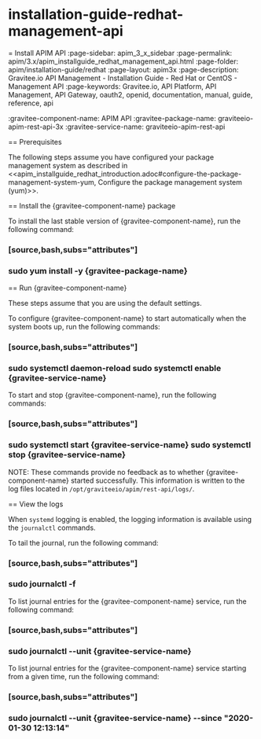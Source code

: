 # installation-guide-redhat-management-api

\= Install APIM API :page-sidebar: apim\_3\_x\_sidebar :page-permalink: apim/3.x/apim\_installguide\_redhat\_management\_api.html :page-folder: apim/installation-guide/redhat :page-layout: apim3x :page-description: Gravitee.io API Management - Installation Guide - Red Hat or CentOS - Management API :page-keywords: Gravitee.io, API Platform, API Management, API Gateway, oauth2, openid, documentation, manual, guide, reference, api

:gravitee-component-name: APIM API :gravitee-package-name: graviteeio-apim-rest-api-3x :gravitee-service-name: graviteeio-apim-rest-api

\== Prerequisites

The following steps assume you have configured your package management system as described in <\<apim\_installguide\_redhat\_introduction.adoc#configure-the-package-management-system-yum, Configure the package management system (yum)>>.

\== Install the {gravitee-component-name} package

To install the last stable version of {gravitee-component-name}, run the following command:

### \[source,bash,subs="attributes"]

### sudo yum install -y {gravitee-package-name}

\== Run {gravitee-component-name}

These steps assume that you are using the default settings.

To configure {gravitee-component-name} to start automatically when the system boots up, run the following commands:

### \[source,bash,subs="attributes"]

### sudo systemctl daemon-reload sudo systemctl enable {gravitee-service-name}

To start and stop {gravitee-component-name}, run the following commands:

### \[source,bash,subs="attributes"]

### sudo systemctl start {gravitee-service-name} sudo systemctl stop {gravitee-service-name}

NOTE: These commands provide no feedback as to whether {gravitee-component-name} started successfully. This information is written to the log files located in `/opt/graviteeio/apim/rest-api/logs/`.

\== View the logs

When `systemd` logging is enabled, the logging information is available using the `journalctl` commands.

To tail the journal, run the following command:

### \[source,bash,subs="attributes"]

### sudo journalctl -f

To list journal entries for the {gravitee-component-name} service, run the following command:

### \[source,bash,subs="attributes"]

### sudo journalctl --unit {gravitee-service-name}

To list journal entries for the {gravitee-component-name} service starting from a given time, run the following command:

### \[source,bash,subs="attributes"]

### sudo journalctl --unit {gravitee-service-name} --since "2020-01-30 12:13:14"
